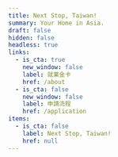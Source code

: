 ```yaml
---
title: Next Stop, Taiwan!
summary: Your Home in Asia.
draft: false
hidden: false
headless: true
links:
  - is_cta: true
    new_window: false
    label: 就業金卡
    href: /about
  - is_cta: false
    new_window: false
    label: 申請流程
    href: /application
items:
  - is_cta: false
    label: Next Stop, Taiwan!
    href: null
---
```

